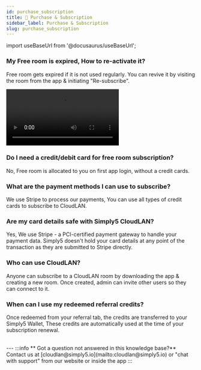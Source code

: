 ```yaml
---
id: purchase_subscription
title: 🧾 Purchase & Subscription
sidebar_label: Purchase & Subscription
slug: purchase_subscription
---
```


import useBaseUrl from '@docusaurus/useBaseUrl';

### My Free room is expired, How to re-activate it?
Free room gets expired if it is not used regularly. You can revive it by visiting the room from the app & initiating "Re-subscribe".
<div className = "iframe_container">
    <video className="responsive-iframe" src={useBaseUrl("videos/howtoresubscribe.mp4")} title="How to close the app" autoPlay="true" controls></video>
</div>

### Do I need a credit/debit card for free room subscription?

No, Free room is allocated to you on first app login, without a credit cards.

### What are the payment methods I can use to subscribe?

We use Stripe to process our payments, You can use all types of credit cards to subscribe to CloudLAN.

### Are my card details safe with Simply5 CloudLAN?

Yes, We use Stripe - a PCI-certified payment gateway to handle your payment data. Simply5 doesn't hold your card details at any point of the transaction as they are submitted to Stripe directly.


### Who can use CloudLAN?

Anyone can subscribe to a CloudLAN room by downloading the app & creating a new room. Once created, admin can invite other users so they can connect to it.

### When can I use my redeemed referral credits?

Once redeemed from your referral tab, the credits are transferred to your Simply5 Wallet, These credits are automatically used at the time of your subscription renewal.


<br />
---
:::info
 ** Got a question not answered in this knowledge base?** <br />
 Contact us at [cloudlan@simply5.io](mailto:cloudlan@simply5.io) or "chat with support" from our website or inside the app
:::